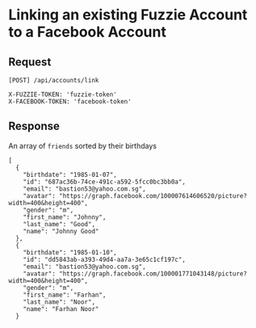 Linking an existing Fuzzie Account to a Facebook Account
========================================================

Request
-------

```
[POST] /api/accounts/link

X-FUZZIE-TOKEN: 'fuzzie-token'
X-FACEBOOK-TOKEN: 'facebook-token'

```

Response
--------

An array of `friends` sorted by their birthdays

```
[
  {
    "birthdate": "1985-01-07",
    "id": "687ac36b-74ce-491c-a592-5fcc0bc3bb0a",
    "email": "bastion53@yahoo.com.sg",
    "avatar": "https://graph.facebook.com/100007614606520/picture?width=400&height=400",
    "gender": "m",
    "first_name": "Johnny",
    "last_name": "Good",
    "name": "Johnny Good"
  },
  {
    "birthdate": "1985-01-10",
    "id": "dd5843ab-a393-49d4-aa7a-3e65c1cf197c",
    "email": "bastion53@yahoo.com.sg",
    "avatar": "https://graph.facebook.com/100001771043148/picture?width=400&height=400",
    "gender": "m",
    "first_name": "Farhan",
    "last_name": "Noor",
    "name": "Farhan Noor"
  }
```
